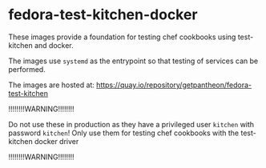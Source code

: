 fedora-test-kitchen-docker
==========================

These images provide a foundation for testing chef cookbooks using test-kitchen
and docker.

The images use `systemd` as the entrypoint so that testing of services can
be performed.

The images are hosted at: https://quay.io/repository/getpantheon/fedora-test-kitchen

!!!!!!!!WARNING!!!!!!!!

Do not use these in production as they have a privileged user `kitchen`
with password `kitchen`!  Only use them for testing chef cookbooks with
the test-kitchen docker driver

!!!!!!!!WARNING!!!!!!!!
